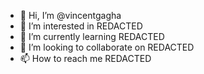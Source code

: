 - 👋 Hi, I’m @vincentgagha
- 👀 I’m interested in REDACTED
- 🌱 I’m currently learning REDACTED
- 💞️ I’m looking to collaborate on REDACTED
- 📫 How to reach me REDACTED

<!---
vincentgagha/vincentgagha is a ✨ special ✨ repository because its `README.md` (this file) appears on your GitHub profile.
You can click the Preview link to take a look at your changes.
--->
